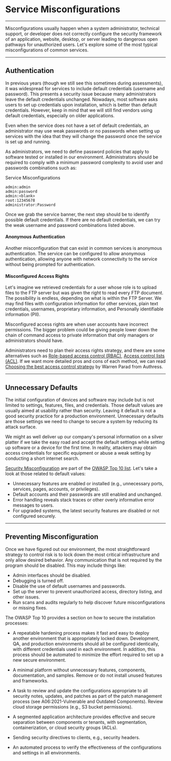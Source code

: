 # Service Misconfigurations

---

Misconfigurations usually happen when a system administrator, technical support, or developer does not correctly configure the security framework of an application, website, desktop, or server leading to dangerous open pathways for unauthorized users. Let's explore some of the most typical misconfigurations of common services.

---

## Authentication

In previous years (though we still see this sometimes during assessments), it was widespread for services to include default credentials (username and password). This presents a security issue because many administrators leave the default credentials unchanged. Nowadays, most software asks users to set up credentials upon installation, which is better than default credentials. However, keep in mind that we will still find vendors using default credentials, especially on older applications.

Even when the service does not have a set of default credentials, an administrator may use weak passwords or no passwords when setting up services with the idea that they will change the password once the service is set up and running.

As administrators, we need to define password policies that apply to software tested or installed in our environment. Administrators should be required to comply with a minimum password complexity to avoid user and passwords combinations such as:

Service Misconfigurations

```shell-session
admin:admin
admin:password
admin:<blank>
root:12345678
administrator:Password
```

Once we grab the service banner, the next step should be to identify possible default credentials. If there are no default credentials, we can try the weak username and password combinations listed above.

#### Anonymous Authentication

Another misconfiguration that can exist in common services is anonymous authentication. The service can be configured to allow anonymous authentication, allowing anyone with network connectivity to the service without being prompted for authentication.

#### Misconfigured Access Rights

Let's imagine we retrieved credentials for a user whose role is to upload files to the FTP server but was given the right to read every FTP document. The possibility is endless, depending on what is within the FTP Server. We may find files with configuration information for other services, plain text credentials, usernames, proprietary information, and Personally identifiable information (PII).

Misconfigured access rights are when user accounts have incorrect permissions. The bigger problem could be giving people lower down the chain of command access to private information that only managers or administrators should have.

Administrators need to plan their access rights strategy, and there are some alternatives such as [Role-based access control (RBAC)](https://en.wikipedia.org/wiki/Role-based_access_control), [Access control lists (ACL)](https://en.wikipedia.org/wiki/Access-control_list). If we want more detailed pros and cons of each method, we can read [Choosing the best access control strategy](https://authress.io/knowledge-base/role-based-access-control-rbac) by Warren Parad from Authress.

---

## Unnecessary Defaults

The initial configuration of devices and software may include but is not limited to settings, features, files, and credentials. Those default values are usually aimed at usability rather than security. Leaving it default is not a good security practice for a production environment. Unnecessary defaults are those settings we need to change to secure a system by reducing its attack surface.

We might as well deliver up our company's personal information on a silver platter if we take the easy road and accept the default settings while setting up software or a device for the first time. In reality, attackers may obtain access credentials for specific equipment or abuse a weak setting by conducting a short internet search.

[Security Misconfiguration](https://owasp.org/Top10/A05_2021-Security_Misconfiguration/) are part of the [OWASP Top 10 list](https://owasp.org/Top10/). Let's take a look at those related to default values:

- Unnecessary features are enabled or installed (e.g., unnecessary ports, services, pages, accounts, or privileges).
- Default accounts and their passwords are still enabled and unchanged.
- Error handling reveals stack traces or other overly informative error messages to users.
- For upgraded systems, the latest security features are disabled or not configured securely.

---

## Preventing Misconfiguration

Once we have figured out our environment, the most straightforward strategy to control risk is to lock down the most critical infrastructure and only allow desired behavior. Any communication that is not required by the program should be disabled. This may include things like:

- Admin interfaces should be disabled.
- Debugging is turned off.
- Disable the use of default usernames and passwords.
- Set up the server to prevent unauthorized access, directory listing, and other issues.
- Run scans and audits regularly to help discover future misconfigurations or missing fixes.

The OWASP Top 10 provides a section on how to secure the installation processes:

- A repeatable hardening process makes it fast and easy to deploy another environment that is appropriately locked down. Development, QA, and production environments should all be configured identically, with different credentials used in each environment. In addition, this process should be automated to minimize the effort required to set up a new secure environment.
    
- A minimal platform without unnecessary features, components, documentation, and samples. Remove or do not install unused features and frameworks.
    
- A task to review and update the configurations appropriate to all security notes, updates, and patches as part of the patch management process (see A06:2021-Vulnerable and Outdated Components). Review cloud storage permissions (e.g., S3 bucket permissions).
    
- A segmented application architecture provides effective and secure separation between components or tenants, with segmentation, containerization, or cloud security groups (ACLs).
    
- Sending security directives to clients, e.g., security headers.
    
- An automated process to verify the effectiveness of the configurations and settings in all environments.